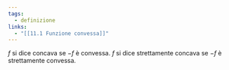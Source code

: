 ```yaml
---
tags:
  - definizione
links:
  - "[[11.1 Funzione convessa]]"
---
```

$f$ si dice concava se $-f$ è convessa.
$f$ si dice strettamente concava se $-f$ è strettamente convessa.